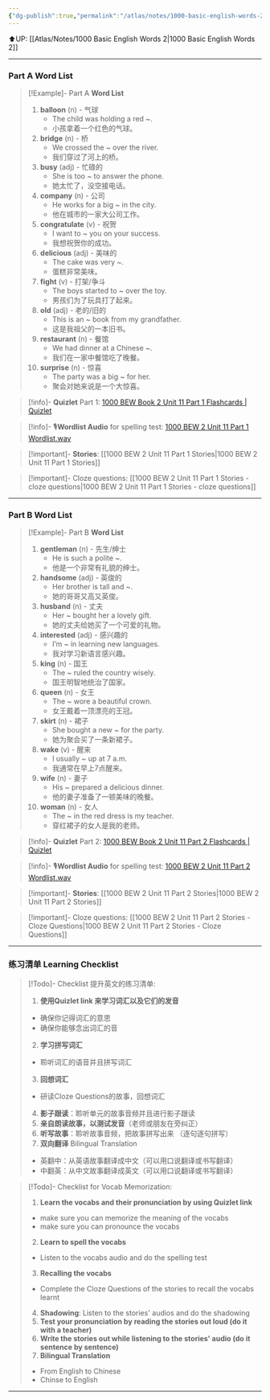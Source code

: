 ```yaml
---
{"dg-publish":true,"permalink":"/atlas/notes/1000-basic-english-words-2-unit-11/"}
---
```


⬆️UP: [[Atlas/Notes/1000 Basic English Words 2\|1000 Basic English Words 2]]

---
### Part A Word List

> [!Example]- Part A **Word List**
> 1. **balloon** (n) - 气球
>     - The child was holding a red ~.
>     - 小孩拿着一个红色的气球。
> 2. **bridge** (n) - 桥
>     - We crossed the ~ over the river.
>     - 我们穿过了河上的桥。
> 3. **busy** (adj) - 忙碌的
>     - She is too ~ to answer the phone.
>     - 她太忙了，没空接电话。
> 4. **company** (n) - 公司
>     - He works for a big ~ in the city.
>     - 他在城市的一家大公司工作。
> 5. **congratulate** (v) - 祝贺
>     - I want to ~ you on your success.
>     - 我想祝贺你的成功。
> 6. **delicious** (adj) - 美味的
>     - The cake was very ~.
>     - 蛋糕非常美味。
> 7. **fight** (v) - 打架/争斗
>     - The boys started to ~ over the toy.
>     - 男孩们为了玩具打了起来。
> 8. **old** (adj) - 老的/旧的
>     - This is an ~ book from my grandfather.
>     - 这是我祖父的一本旧书。
> 9. **restaurant** (n) - 餐馆
>     - We had dinner at a Chinese ~.
>     - 我们在一家中餐馆吃了晚餐。
> 10. **surprise** (n) - 惊喜
>     - The party was a big ~ for her.
>     - 聚会对她来说是一个大惊喜。

> [!info]- **Quizlet** Part 1: [1000 BEW Book 2 Unit 11 Part 1 Flashcards | Quizlet](https://quizlet.com/my/1060402681/1000-bew-book-2-unit-11-part-1-flash-cards/?i=1vbzw5&x=1jqt)

> [!info]- 🎙️**Wordlist Audio** for spelling test: [1000 BEW 2 Unit 11 Part 1 Wordlist.wav]()

> [!important]- **Stories**: [[1000 BEW 2 Unit 11 Part 1 Stories\|1000 BEW 2 Unit 11 Part 1 Stories]]

> [!important]- Cloze questions: [[1000 BEW 2 Unit 11 Part 1 Stories - cloze questions\|1000 BEW 2 Unit 11 Part 1 Stories - cloze questions]]

---
### Part B Word List

> [!Example]- Part B **Word List**
> 1. **gentleman** (n) - 先生/绅士
>     - He is such a polite ~.
>     - 他是一个非常有礼貌的绅士。
> 2. **handsome** (adj) - 英俊的
>     - Her brother is tall and ~.
>     - 她的哥哥又高又英俊。
> 3. **husband** (n) - 丈夫
>     - Her ~ bought her a lovely gift.
>     - 她的丈夫给她买了一个可爱的礼物。
> 4. **interested** (adj) - 感兴趣的
>     - I’m ~ in learning new languages.
>     - 我对学习新语言感兴趣。
> 5. **king** (n) - 国王
>     - The ~ ruled the country wisely.
>     - 国王明智地统治了国家。
> 6. **queen** (n) - 女王
>     - The ~ wore a beautiful crown.
>     - 女王戴着一顶漂亮的王冠。
> 7. **skirt** (n) - 裙子
>     - She bought a new ~ for the party.
>     - 她为聚会买了一条新裙子。
> 8. **wake** (v) - 醒来
>     - I usually ~ up at 7 a.m.
>     - 我通常在早上7点醒来。
> 9. **wife** (n) - 妻子
>     - His ~ prepared a delicious dinner.
>     - 他的妻子准备了一顿美味的晚餐。
> 10. **woman** (n) - 女人
>     - The ~ in the red dress is my teacher.
>     - 穿红裙子的女人是我的老师。

> [!info]- **Quizlet** Part 2: [1000 BEW Book 2 Unit 11 Part 2 Flashcards | Quizlet](https://quizlet.com/my/1060402911/1000-bew-book-2-unit-11-part-2-flash-cards/?i=1vbzw5&x=1jqt)

> [!info]- 🎙️**Wordlist Audio** for spelling test: [1000 BEW 2 Unit 11 Part 2 Wordlist.wav]()

> [!important]- **Stories**: [[1000 BEW 2 Unit 11 Part 2 Stories\|1000 BEW 2 Unit 11 Part 2 Stories]]

> [!important]- Cloze questions: [[1000 BEW 2 Unit 11 Part 2 Stories - Cloze Questions\|1000 BEW 2 Unit 11 Part 2 Stories - Cloze Questions]]


---- 
### 练习清单 Learning Checklist

> [!Todo]- Checklist 提升英文的练习清单:
> 1. **使用Quizlet link 来学习词汇以及它们的发音** 
>	- 确保你记得词汇的意思 
>	- 确保你能够念出词汇的音 
> 2. **学习拼写词汇** 
>	- 聆听词汇的语音并且拼写词汇 
> 3. **回想词汇**
>	- 研读Cloze Questions的故事，回想词汇 
> 4. **影子跟读**：聆听单元的故事音频并且进行影子跟读 
> 5. **亲自朗读故事，以测试发音**（老师或朋友在旁纠正）
> 6. **听写故事**：聆听故事音频，把故事拼写出来 （逐句逐句拼写）
> 7. **双向翻译** Bilingual Translation 
>	- 英翻中：从英语故事翻译成中文（可以用口说翻译或书写翻译）
>	- 中翻英：从中文故事翻译成英文（可以用口说翻译或书写翻译）

> [!Todo]- Checklist for Vocab Memorization:
> 
> 1. **Learn the vocabs and their pronunciation by using Quizlet link**
>	- make sure you can memorize the meaning of the vocabs
>	- make sure you can pronounce the vocabs
> 2. **Learn to spell the vocabs**
>	- Listen to the vocabs audio and do the spelling test
> 3. **Recalling the vocabs**
>	- Complete the Cloze Questions of the stories to recall the vocabs learnt
> 4. **Shadowing**: Listen to the stories' audios and do the shadowing
> 5. **Test your pronunciation by reading the stories out loud (do it with a teacher)**
> 6. **Write the stories out while listening to the stories' audio (do it sentence by sentence)**
> 7. **Bilingual Translation** 
> 	- From English to Chinese
> 	- Chinse to English


---
